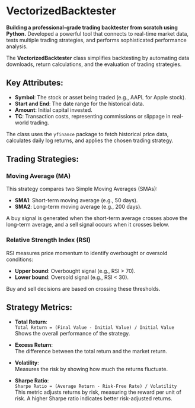 # VectorizedBacktester

**Building a professional-grade trading backtester from scratch using Python.** Developed a powerful tool that connects to real-time market data, tests multiple trading strategies, and performs sophisticated performance analysis.

The **VectorizedBacktester** class simplifies backtesting by automating data downloads, return calculations, and the evaluation of trading strategies.

## Key Attributes:
- **Symbol**: The stock or asset being traded (e.g., AAPL for Apple stock).
- **Start and End**: The date range for the historical data.
- **Amount**: Initial capital invested.
- **TC**: Transaction costs, representing commissions or slippage in real-world trading.

The class uses the `yfinance` package to fetch historical price data, calculates daily log returns, and applies the chosen trading strategy.

## Trading Strategies:

### Moving Average (MA)
This strategy compares two Simple Moving Averages (SMAs):
- **SMA1**: Short-term moving average (e.g., 50 days).
- **SMA2**: Long-term moving average (e.g., 200 days).

A buy signal is generated when the short-term average crosses above the long-term average, and a sell signal occurs when it crosses below.

### Relative Strength Index (RSI)
RSI measures price momentum to identify overbought or oversold conditions:
- **Upper bound**: Overbought signal (e.g., RSI > 70).
- **Lower bound**: Oversold signal (e.g., RSI < 30).

Buy and sell decisions are based on crossing these thresholds.

## Strategy Metrics:

- **Total Return**:  
  `Total Return = (Final Value - Initial Value) / Initial Value`  
  Shows the overall performance of the strategy.

- **Excess Return**:  
  The difference between the total return and the market return.

- **Volatility**:  
  Measures the risk by showing how much the returns fluctuate.

- **Sharpe Ratio**:  
  `Sharpe Ratio = (Average Return - Risk-Free Rate) / Volatility`  
  This metric adjusts returns by risk, measuring the reward per unit of risk. A higher Sharpe ratio indicates better risk-adjusted returns.